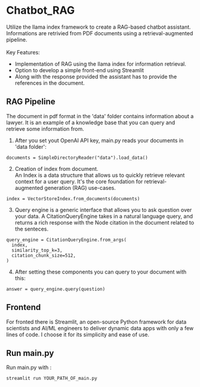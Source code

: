 # Chatbot_RAG
Utilize the llama index framework to create a RAG-based chatbot assistant.  Informations are retrivied from PDF documents using a retrieval-augmented pipeline. 
<br><br>
Key Features: 
* Implementation of RAG using the llama index for information retrieval.
* Option to develop a simple front-end using Streamlit
* Along with the response provided the assistant has to provide the references in the document.

## RAG Pipeline ##
The document in pdf format in the 'data' folder contains information about a lawyer. It is an example of a knowledge base that you can query and retrieve some information from.

1. After you set yout OpenAI API key, main.py reads your documents in 'data folder':
  ```
  documents = SimpleDirectoryReader("data").load_data()
  ```
2. Creation of index from document.<br> An Index is a data structure that allows us to quickly retrieve relevant context for a user query. It's the core foundation for retrieval-augmented generation (RAG) use-cases.
  ```
  index = VectorStoreIndex.from_documents(documents)
  ```
3. Query engine is a generic interface that allows you to ask question over your data.
  A CitationQueryEngine takes in a natural language query, and returns a rich response with the Node citation in the document related to the senteces.
  ```
  query_engine = CitationQueryEngine.from_args(
    index,
    similarity_top_k=3,
    citation_chunk_size=512,
)
  ```
4. After setting these components you can query to your document with this:
  ```
  answer = query_engine.query(question)
  ```
## Frontend ##

For fronted there is Streamlit, an open-source Python framework for data scientists and AI/ML engineers to deliver dynamic data apps with only a few lines of code. I choose it for its simplicity and ease of use.


## Run main.py ##

Run main.py with :
```
streamlit run YOUR_PATH_OF_main.py 
```
